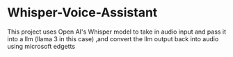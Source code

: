 # Whisper-Voice-Assistant
This project uses Open AI's Whisper model to take in audio input and pass it into a llm (llama 3 in this case) ,and convert the llm output back into audio using microsoft edgetts 

